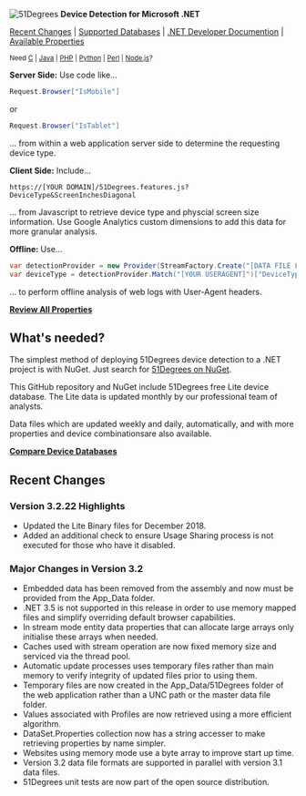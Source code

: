![51Degrees](https://51degrees.com/DesktopModules/FiftyOne/Distributor/Logo.ashx?utm_source=github&utm_medium=repository&utm_content=home&utm_campaign=net-open-source "THE Fastest and Most Accurate Device Detection") **Device Detection for Microsoft .NET**

[Recent Changes](#recent-changes "Review recent major changes") | [Supported Databases](https://51degrees.com/compare-data-options?utm_source=github&utm_medium=repository&utm_content=home-menu&utm_campaign=net-open-source "Different device databases which can be used with 51Degrees device detection") | [.NET Developer Documention](https://51degrees.com/support/documentation/net?utm_source=github&utm_medium=repository&utm_content=home-menu&utm_campaign=net-open-source "Full getting started guide and advanced developer documentation") | [Available Properties](https://51degrees.com/resources/property-dictionary?utm_source=github&utm_medium=repository&utm_content=home-menu&utm_campaign=net-open-source "View all available properties and values")

<sup>Need [C](https://github.com/51Degrees/Device-Detection "THE Fastest and most Accurate device detection for C") | [Java](https://github.com/51Degrees/Java-Device-Detection "THE Fastest and most Accurate device detection for Java") | [PHP](https://github.com/51Degrees/Device-Detection) | [Python](https://github.com/51Degrees/Device-Detection "THE Fastest and most Accurate device detection for Python") | [Perl](https://github.com/51Degrees/Device-Detection "THE Fastest and most Accurate device detection for Perl") | [Node.js](https://github.com/51Degrees/Device-Detection "THE Fastest and most Accurate device detection for Node.js")?</sup>

**Server Side:** Use code like...

```cs
Request.Browser["IsMobile"]
```

or 

```cs
Request.Browser["IsTablet"]
```

... from within a web application server side to determine the requesting device type.

**Client Side:** Include...

```
https://[YOUR DOMAIN]/51Degrees.features.js?DeviceType&ScreenInchesDiagonal
```

... from Javascript to retrieve device type and physcial screen size information. Use Google Analytics custom dimensions to add this data for more granular analysis.

**Offline:** Use...

```cs
var detectionProvider = new Provider(StreamFactory.Create("[DATA FILE LOCATION]"));
var deviceType = detectionProvider.Match("[YOUR USERAGENT]")["DeviceType"];
```

... to perform offline analysis of web logs with User-Agent headers.

**[Review All Properties](https://51degrees.com/resources/property-dictionary?utm_source=github&utm_medium=repository&utm_content=home-cta&utm_campaign=net-open-source "View all available properties and values")**

## What's needed?

The simplest method of deploying 51Degrees device detection to a .NET project is with NuGet. Just search for [51Degrees on NuGet](https://www.nuget.org/packages?q=51degrees "51Degrees Packages on NuGet").

This GitHub repository and NuGet include 51Degrees free Lite device database. The Lite data is updated monthly by our professional team of analysts. 

Data files which are updated weekly and daily, automatically, and with more properties and device combinationsare also available.

**[Compare Device Databases](https://51degrees.com/compare-data-options?utm_source=github&utm_medium=repository&utm_content=home-cta&utm_campaign=net-open-source "Compare different data file options for 51Degrees device detection")**

## Recent Changes

### Version 3.2.22 Highlights

* Updated the Lite Binary files for December 2018.
* Added an additional check to ensure Usage Sharing process is not executed for those who have it disabled.

### Major Changes in Version 3.2

* Embedded data has been removed from the assembly and now must be provided from the App_Data folder.
* .NET 3.5 is not supported in this release in order to use memory mapped files and simplify overriding default browser capabilities.
* In stream mode entity data properties that can allocate large arrays only initialise these arrays when needed.
* Caches used with stream operation are now fixed memory size and serviced via the thread pool.
* Automatic update processes uses temporary files rather than main memory to verify integrity of updated files prior to using them.
* Temporary files are now created in the App_Data/51Degrees folder of the web application rather than a UNC path or the master data file folder.
* Values associated with Profiles are now retrieved using a more efficient algorithm.
* DataSet.Properties collection now has a string accesser to make retrieving properties by name simpler.
* Websites using memory mode use a byte array to improve start up time.
* Version 3.2 data file formats are supported in parallel with version 3.1 data files.
* 51Degrees unit tests are now part of the open source distribution.
